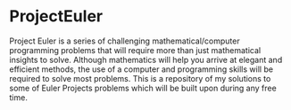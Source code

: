 # ProjectEuler
Project Euler is a series of challenging mathematical/computer programming problems that will require more than just mathematical insights to solve. Although mathematics will help you arrive at elegant and efficient methods, the use of a computer and programming skills will be required to solve most problems.
This is a repository of my solutions to some of Euler Projects problems which will be built upon during any free time.
